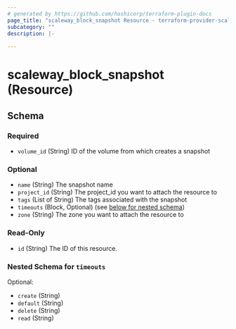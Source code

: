 ```yaml
---
# generated by https://github.com/hashicorp/terraform-plugin-docs
page_title: "scaleway_block_snapshot Resource - terraform-provider-scaleway"
subcategory: ""
description: |-
  
---
```


# scaleway_block_snapshot (Resource)





<!-- schema generated by tfplugindocs -->
## Schema

### Required

- `volume_id` (String) ID of the volume from which creates a snapshot

### Optional

- `name` (String) The snapshot name
- `project_id` (String) The project_id you want to attach the resource to
- `tags` (List of String) The tags associated with the snapshot
- `timeouts` (Block, Optional) (see [below for nested schema](#nestedblock--timeouts))
- `zone` (String) The zone you want to attach the resource to

### Read-Only

- `id` (String) The ID of this resource.

<a id="nestedblock--timeouts"></a>
### Nested Schema for `timeouts`

Optional:

- `create` (String)
- `default` (String)
- `delete` (String)
- `read` (String)
